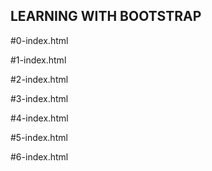 ## LEARNING WITH BOOTSTRAP

#0-index.html

#1-index.html

#2-index.html

#3-index.html

#4-index.html

#5-index.html

#6-index.html
